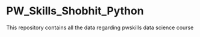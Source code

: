 # PW_Skills_Shobhit_Python
This repository contains all the data regarding pwskills data science course
